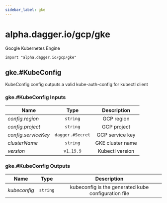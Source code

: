 ```yaml
---
sidebar_label: gke
---
```


# alpha.dagger.io/gcp/gke

Google Kubernetes Engine

```cue
import "alpha.dagger.io/gcp/gke"
```

## gke.#KubeConfig

KubeConfig config outputs a valid kube-auth-config for kubectl client

### gke.#KubeConfig Inputs

| Name                  | Type                | Description        |
| -------------         |:-------------:      |:-------------:     |
|*config.region*        | `string`            |GCP region          |
|*config.project*       | `string`            |GCP project         |
|*config.serviceKey*    | `dagger.#Secret`    |GCP service key     |
|*clusterName*          | `string`            |GKE cluster name    |
|*version*              | `v1.19.9`           |Kubectl version     |

### gke.#KubeConfig Outputs

| Name             | Type              | Description                                           |
| -------------    |:-------------:    |:-------------:                                        |
|*kubeconfig*      | `string`          |kubeconfig is the generated kube configuration file    |
